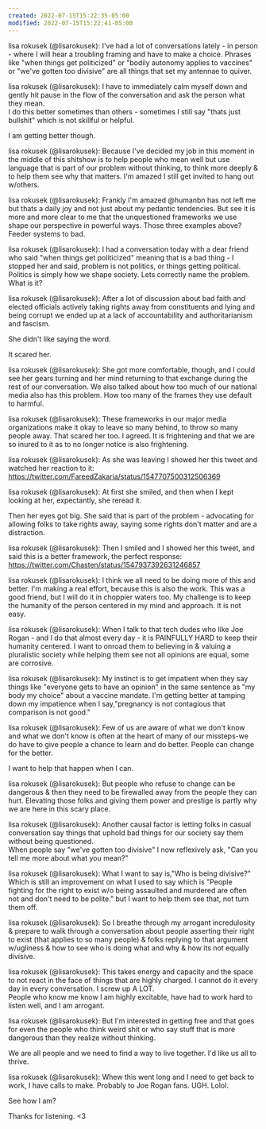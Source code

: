```yaml
---
created: 2022-07-15T15:22:35-05:00
modified: 2022-07-15T15:22:41-05:00
---
```


lisa rokusek (@lisarokusek): I've had a lot of conversations lately - in person - where I will hear a troubling framing and have to make a choice.
Phrases like "when things get politicized" or "bodily autonomy applies to vaccines" or "we've gotten too divisive" are all things that set my antennae to quiver.

lisa rokusek (@lisarokusek): I have to immediately calm myself down and gently hit pause in the flow of the conversation and ask the person what they mean.  
I do this better sometimes than others - sometimes I still say "thats just bullshit" which is not skillful or helpful.  

I am getting better though.

lisa rokusek (@lisarokusek): Because I've decided my job in this moment in the middle of this shitshow is to help people who mean well but use language that is part of our problem without thinking, to think more deeply & to help them see why that matters.
I'm amazed I still get invited to hang out w/others.

lisa rokusek (@lisarokusek): Frankly I'm amazed @humanbn has not left me but thats a daily joy and not just about my pedantic tendencies. But see it is more and more clear to me that the unquestioned frameworks we use shape our perspective in powerful ways. Those three examples above?  Feeder systems to bad.

lisa rokusek (@lisarokusek): I had a conversation today with a dear friend who said "when things get politicized" meaning that is a bad thing - I stopped her and said, problem is not politics, or things getting political. Politics is simply how we shape society. Lets correctly name the problem. What is it?

lisa rokusek (@lisarokusek): After a lot of discussion about bad faith and elected officials actively taking rights away from constituents and lying and being corrupt we ended up at a lack of accountability and authoritarianism and fascism.  

She didn't like saying the word. 

It scared her.

lisa rokusek (@lisarokusek): She got more comfortable, though, and I could see her gears turning and her mind returning to that exchange during the rest of our conversation. We also talked about how too much of our national media also has this problem. How too many of the frames they use default to harmful.

lisa rokusek (@lisarokusek): These frameworks in our major media organizations make it okay to leave so many behind, to throw so many people away. That scared her too.  I agreed. It is frightening and that we are so inured to it as to no longer notice is also frightening.

lisa rokusek (@lisarokusek): As she was leaving I showed her this tweet and watched her reaction to it: https://twitter.com/FareedZakaria/status/1547707500312506369

lisa rokusek (@lisarokusek): At first she smiled, and then when I kept looking at her, expectantly, she reread it.  

Then her eyes got big. She said that is part of the problem - advocating for allowing folks to take rights away, saying some rights don't matter and are a distraction.

lisa rokusek (@lisarokusek): Then I smiled and I showed her this tweet, and said this is a better framework, the perfect response:  https://twitter.com/Chasten/status/1547937392631246857

lisa rokusek (@lisarokusek): I think we all need to be doing more of this and better. I'm making a real effort, because this is also the work.  This was a good friend, but I will do it in choppier waters too. My challenge is to keep the humanity of the person centered in my mind and approach. It is not easy.

lisa rokusek (@lisarokusek): When I talk to that tech dudes who like Joe Rogan - and I do that almost every day - it is PAINFULLY HARD to keep their humanity centered.
I want to onroad them to believing in & valuing a pluralistic society while helping them see not all opinions are equal, some are corrosive.

lisa rokusek (@lisarokusek): My instinct is to get impatient when they say things like "everyone gets to have an opinion" in the same sentence as "my body my choice" about a vaccine mandate. I'm getting better at tamping down my impatience when I say,"pregnancy is not contagious that comparison is not good."

lisa rokusek (@lisarokusek): Few of us are aware of what we don't know and what we don't know is often at the heart of many of our missteps-we do have to give people a chance to learn and do better. People can change for the better. 

I want to help that happen when I can.

lisa rokusek (@lisarokusek): But people who refuse to change can be dangerous & then they need to be firewalled away from the people they can hurt.  Elevating those folks and giving them power and prestige is partly why we are here in this scary place.

lisa rokusek (@lisarokusek): Another causal factor is letting folks in casual conversation say things that uphold bad things for our society say them without being questioned.  
When people say "we've gotten too divisive" I now reflexively ask, "Can you tell me more about what you mean?"

lisa rokusek (@lisarokusek): What I want to say is,"Who is being divisive?" Which is still an improvement on what I used to say which is "People fighting for the right to exist w/o being assaulted and murdered are often not and don't need to be polite." but I want to help them see that, not turn them off.

lisa rokusek (@lisarokusek): So I breathe through my arrogant incredulosity & prepare to walk through a conversation about people asserting their right to exist (that applies to so many people) & folks replying to that argument w/ugliness & how to see who is doing what and why & how its not equally divisive.

lisa rokusek (@lisarokusek): This takes energy and capacity and the space to not react in the face of things that are highly charged. I cannot do it every day in every conversation.  I screw up A LOT.  
People who know me know I am highly excitable, have had to work hard to listen well, and I am arrogant.

lisa rokusek (@lisarokusek): But I'm interested in getting free and that goes for even the people who think weird shit or who say stuff that is more dangerous than they realize without thinking. 

We are all people and we need to find a way to live together. I'd like us all to thrive.

lisa rokusek (@lisarokusek): Whew this went long and I need to get back to work, I have calls to make.  Probably to Joe Rogan fans.  UGH.  Lolol.

See how I am?

Thanks for listening.  <3

